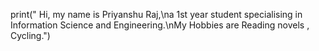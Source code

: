 print(" Hi, my name is  Priyanshu Raj,\na 1st year student specialising in Information Science and Engineering.\nMy Hobbies are Reading novels , Cycling.")
 
